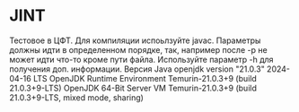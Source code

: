 # JINT
Тестовое в ЦФТ.
Для компиляции испоьлзуйте javac.
Параметры должны идти в определенном порядке, так, например после -р не может идти что-то кроме пути файла.
Используйте параметр -h для получения доп. информации.
Версия Java openjdk version "21.0.3" 2024-04-16 LTS
OpenJDK Runtime Environment Temurin-21.0.3+9 (build 21.0.3+9-LTS)
OpenJDK 64-Bit Server VM Temurin-21.0.3+9 (build 21.0.3+9-LTS, mixed mode, sharing)
